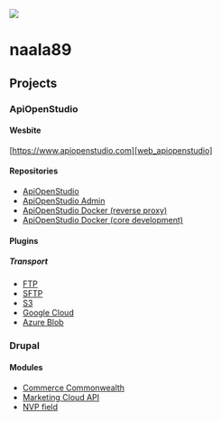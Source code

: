![](https://hit.yhype.me/github/profile?user_id=77126578)
# naala89

## Projects

### ApiOpenStudio

#### Wesbite

[https://www.apiopenstudio.com][web_apiopenstudio]

#### Repositories

- [ApiOpenStudio][apiopenstudio]
- [ApiOpenStudio Admin][apiopenstudio_admin]
- [ApiOpenStudio Docker (reverse proxy)][apiopenstudio_docker_reverse_proxy]
- [ApiOpenStudio Docker (core development)][apiopenstudio_docker_dev]

#### Plugins

##### Transport

- [FTP][transport_ftp]
- [SFTP][transport_sftp]
- [S3][transport_s3]
- [Google Cloud][transport_google_cloud]
- [Azure Blob][transport_azure_blob]

### Drupal

#### Modules

- [Commerce Commonwealth][drupal_commerce_commonwealth]
- [Marketing Cloud API][drupal_marketing_cloud_api]
- [NVP field][drupal_npv_field]

[web_apiopenstudio]: https://www.apiopenstudio.com

[apiopenstudio]: https://github.com/naala89/apiopenstudio
[apiopenstudio_admin]: https://github.com/naala89/apiopenstudio_admin
[apiopenstudio_docker_dev]: https://github.com/naala89/apiopenstudio_docker_dev
[apiopenstudio_docker_reverse_proxy]: https://github.com/naala89/apiopenstudio_reverse_proxy

[transport_ftp]: https://github.com/naala89/plugins_transport_ftp
[transport_sftp]: https://github.com/naala89/plugins_transport_sftp
[transport_s3]: https://github.com/naala89/plugins_transport_s3
[transport_google_cloud]: https://github.com/naala89/plugins_transport_google_cloud
[transport_azure_blob]: https://github.com/naala89/plugins_transport_azure_blob

[drupal_commerce_commonwealth]: https://www.drupal.org/project/commerce_commonwealth
[drupal_marketing_cloud_api]: https://www.drupal.org/project/marketing_cloud_api
[drupal_npv_field]: https://www.drupal.org/project/nvp
